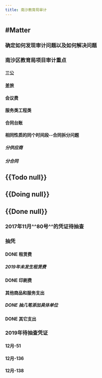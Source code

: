 ```yaml
---
title: 南沙教育局审计
---
```


## #Matter
### **确定如何发现审计问题以及如何解决问题**

### **南沙区教育局项目审计重点**
#### 三公

#### 差旅

#### 会议费

#### 服务类工程类

#### **合同台账**

#### 相同性质的同个时间段--合同拆分问题
##### 分供应商

##### 分合同

## {{Todo null}}

## {{Doing null}}

## {{Done null}}
### 2017年11月^^80号^^的凭证待抽查

### **抽凭**
#### DONE 租赁费
##### 2019年未发生租赁费

#### DONE 印刷费

#### 其他商品和服务支出
##### DONE 抽几笔添加具体单位

#### DONE 其它支出

### **2019年待抽查凭证**
#### 12月-51

#### 12月-136

#### 12月-138
